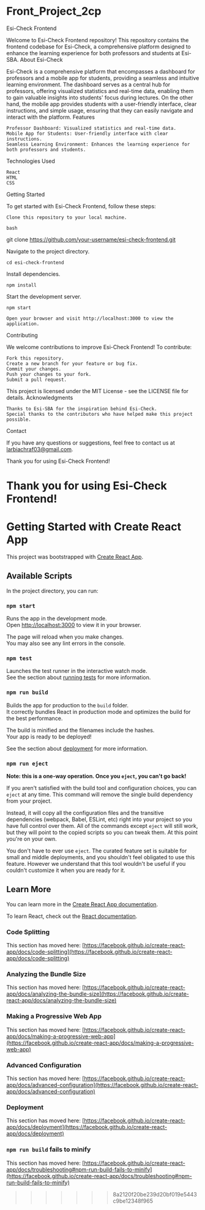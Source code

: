 # Front_Project_2cp
Esi-Check Frontend

Welcome to Esi-Check Frontend repository! This repository contains the frontend codebase for Esi-Check, a comprehensive platform designed to enhance the learning experience for both professors and students at Esi-SBA.
About Esi-Check

Esi-Check is a comprehensive platform that encompasses a dashboard for professors and a mobile app for students, providing a seamless and intuitive learning environment. The dashboard serves as a central hub for professors, offering visualized statistics and real-time data, enabling them to gain valuable insights into students' focus during lectures. On the other hand, the mobile app provides students with a user-friendly interface, clear instructions, and simple usage, ensuring that they can easily navigate and interact with the platform.
Features

    Professor Dashboard: Visualized statistics and real-time data.
    Mobile App for Students: User-friendly interface with clear instructions.
    Seamless Learning Environment: Enhances the learning experience for both professors and students.

Technologies Used

    React
    HTML
    CSS

Getting Started

To get started with Esi-Check Frontend, follow these steps:

    Clone this repository to your local machine.

    bash

git clone https://github.com/your-username/esi-check-frontend.git

Navigate to the project directory.


    cd esi-check-frontend

Install dependencies.


    npm install

Start the development server.


    npm start

    Open your browser and visit http://localhost:3000 to view the application.

Contributing

We welcome contributions to improve Esi-Check Frontend! To contribute:

    Fork this repository.
    Create a new branch for your feature or bug fix.
    Commit your changes.
    Push your changes to your fork.
    Submit a pull request.

This project is licensed under the MIT License - see the LICENSE file for details.
Acknowledgments

    Thanks to Esi-SBA for the inspiration behind Esi-Check.
    Special thanks to the contributors who have helped make this project possible.

Contact

If you have any questions or suggestions, feel free to contact us at larbiachraf03@gmail.com.

Thank you for using Esi-Check Frontend!


Thank you for using Esi-Check Frontend!
=======
# Getting Started with Create React App

This project was bootstrapped with [Create React App](https://github.com/facebook/create-react-app).

## Available Scripts

In the project directory, you can run:

### `npm start`

Runs the app in the development mode.\
Open [http://localhost:3000](http://localhost:3000) to view it in your browser.

The page will reload when you make changes.\
You may also see any lint errors in the console.

### `npm test`

Launches the test runner in the interactive watch mode.\
See the section about [running tests](https://facebook.github.io/create-react-app/docs/running-tests) for more information.

### `npm run build`

Builds the app for production to the `build` folder.\
It correctly bundles React in production mode and optimizes the build for the best performance.

The build is minified and the filenames include the hashes.\
Your app is ready to be deployed!

See the section about [deployment](https://facebook.github.io/create-react-app/docs/deployment) for more information.

### `npm run eject`

**Note: this is a one-way operation. Once you `eject`, you can't go back!**

If you aren't satisfied with the build tool and configuration choices, you can `eject` at any time. This command will remove the single build dependency from your project.

Instead, it will copy all the configuration files and the transitive dependencies (webpack, Babel, ESLint, etc) right into your project so you have full control over them. All of the commands except `eject` will still work, but they will point to the copied scripts so you can tweak them. At this point you're on your own.

You don't have to ever use `eject`. The curated feature set is suitable for small and middle deployments, and you shouldn't feel obligated to use this feature. However we understand that this tool wouldn't be useful if you couldn't customize it when you are ready for it.

## Learn More

You can learn more in the [Create React App documentation](https://facebook.github.io/create-react-app/docs/getting-started).

To learn React, check out the [React documentation](https://reactjs.org/).

### Code Splitting

This section has moved here: [https://facebook.github.io/create-react-app/docs/code-splitting](https://facebook.github.io/create-react-app/docs/code-splitting)

### Analyzing the Bundle Size

This section has moved here: [https://facebook.github.io/create-react-app/docs/analyzing-the-bundle-size](https://facebook.github.io/create-react-app/docs/analyzing-the-bundle-size)

### Making a Progressive Web App

This section has moved here: [https://facebook.github.io/create-react-app/docs/making-a-progressive-web-app](https://facebook.github.io/create-react-app/docs/making-a-progressive-web-app)

### Advanced Configuration

This section has moved here: [https://facebook.github.io/create-react-app/docs/advanced-configuration](https://facebook.github.io/create-react-app/docs/advanced-configuration)

### Deployment

This section has moved here: [https://facebook.github.io/create-react-app/docs/deployment](https://facebook.github.io/create-react-app/docs/deployment)

### `npm run build` fails to minify

This section has moved here: [https://facebook.github.io/create-react-app/docs/troubleshooting#npm-run-build-fails-to-minify](https://facebook.github.io/create-react-app/docs/troubleshooting#npm-run-build-fails-to-minify)
>>>>>>> 8a2120f20be239d20bf019e5443c9be12348f965
